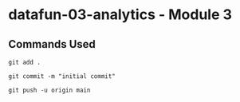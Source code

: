 # datafun-03-analytics - Module 3 

## Commands Used

```
git add .

git commit -m "initial commit"

git push -u origin main
```
